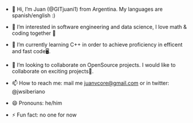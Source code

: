 - 👋 Hi, I’m Juan (@GITjuani1) from Argentina. My languages are spanish/english :)
- 👀 I’m interested in software engineering and data science, I love math & coding together 💞
- 🌱 I’m currently learning C++ in order to achieve proficiency in efficent and fast code🖥️.
- 💞️ I’m looking to collaborate on OpenSource projects. I would like to collaborate on exciting projects🌠.
- 📫 How to reach me: mail me juanvcore@gmail.com or in twitter: @jwsiberiano

- 😄 Pronouns: he/him 
- ⚡ Fun fact: no one for now

<!---
GITjuani1/GITjuani1 is a ✨ special ✨ repository because its `README.md` (this file) appears on your GitHub profile.
You can click the Preview link to take a look at your changes.
--->
